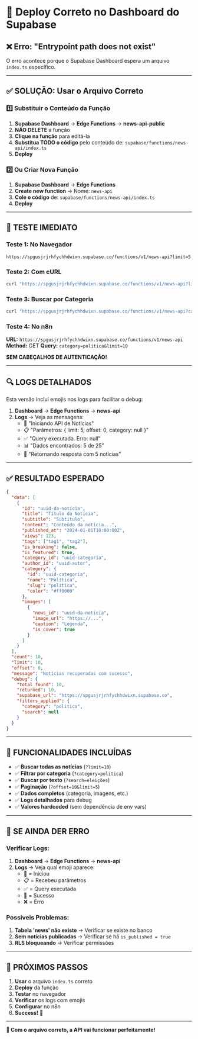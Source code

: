 # 🚀 Deploy Correto no Dashboard do Supabase

## ❌ Erro: "Entrypoint path does not exist"

O erro acontece porque o Supabase Dashboard espera um arquivo `index.ts` específico.

---

## ✅ SOLUÇÃO: Usar o Arquivo Correto

### 1️⃣ Substituir o Conteúdo da Função

1. **Supabase Dashboard** → **Edge Functions** → **news-api-public**
2. **NÃO DELETE** a função
3. **Clique na função** para editá-la
4. **Substitua TODO o código** pelo conteúdo de: `supabase/functions/news-api/index.ts`
5. **Deploy**

### 2️⃣ Ou Criar Nova Função

1. **Supabase Dashboard** → **Edge Functions**
2. **Create new function** → Nome: `news-api`
3. **Cole o código** de: `supabase/functions/news-api/index.ts`
4. **Deploy**

---

## 🧪 TESTE IMEDIATO

### Teste 1: No Navegador
```
https://spgusjrjrhfychhdwixn.supabase.co/functions/v1/news-api?limit=5
```

### Teste 2: Com cURL
```bash
curl "https://spgusjrjrhfychhdwixn.supabase.co/functions/v1/news-api?limit=5"
```

### Teste 3: Buscar por Categoria
```bash
curl "https://spgusjrjrhfychhdwixn.supabase.co/functions/v1/news-api?category=politica&limit=10"
```

### Teste 4: No n8n
**URL:** `https://spgusjrjrhfychhdwixn.supabase.co/functions/v1/news-api`
**Method:** GET
**Query:** `category=politica&limit=10`

**SEM CABEÇALHOS DE AUTENTICAÇÃO!**

---

## 🔍 LOGS DETALHADOS

Esta versão inclui emojis nos logs para facilitar o debug:

1. **Dashboard** → **Edge Functions** → **news-api**
2. **Logs** → Veja as mensagens:
   - 🚀 "Iniciando API de Notícias"
   - 📋 "Parâmetros: { limit: 5, offset: 0, category: null }"
   - ✅ "Query executada. Erro: null"
   - 📊 "Dados encontrados: 5 de 25"
   - 🎉 "Retornando resposta com 5 notícias"

---

## ✅ RESULTADO ESPERADO

```json
{
  "data": [
    {
      "id": "uuid-da-noticia",
      "title": "Título da Notícia",
      "subtitle": "Subtítulo",
      "content": "Conteúdo da notícia...",
      "published_at": "2024-01-01T10:00:00Z",
      "views": 123,
      "tags": ["tag1", "tag2"],
      "is_breaking": false,
      "is_featured": true,
      "category_id": "uuid-categoria",
      "author_id": "uuid-autor",
      "category": {
        "id": "uuid-categoria",
        "name": "Política",
        "slug": "politica",
        "color": "#ff0000"
      },
      "images": [
        {
          "news_id": "uuid-da-noticia",
          "image_url": "https://...",
          "caption": "Legenda",
          "is_cover": true
        }
      ]
    }
  ],
  "count": 10,
  "limit": 10,
  "offset": 0,
  "message": "Notícias recuperadas com sucesso",
  "debug": {
    "total_found": 10,
    "returned": 10,
    "supabase_url": "https://spgusjrjrhfychhdwixn.supabase.co",
    "filters_applied": {
      "category": "politica",
      "search": null
    }
  }
}
```

---

## 🎯 FUNCIONALIDADES INCLUÍDAS

- ✅ **Buscar todas as notícias** (`?limit=10`)
- ✅ **Filtrar por categoria** (`?category=politica`)
- ✅ **Buscar por texto** (`?search=eleições`)
- ✅ **Paginação** (`?offset=10&limit=5`)
- ✅ **Dados completos** (categoria, imagens, etc.)
- ✅ **Logs detalhados** para debug
- ✅ **Valores hardcoded** (sem dependência de env vars)

---

## 🔧 SE AINDA DER ERRO

### Verificar Logs:
1. **Dashboard** → **Edge Functions** → **news-api**
2. **Logs** → Veja qual emoji aparece:
   - 🚀 = Iniciou
   - 📋 = Recebeu parâmetros
   - ✅ = Query executada
   - 🎉 = Sucesso
   - ❌ = Erro

### Possíveis Problemas:
1. **Tabela 'news' não existe** → Verificar se existe no banco
2. **Sem notícias publicadas** → Verificar se há `is_published = true`
3. **RLS bloqueando** → Verificar permissões

---

## 🚀 PRÓXIMOS PASSOS

1. **Usar** o arquivo `index.ts` correto
2. **Deploy** da função
3. **Testar** no navegador
4. **Verificar** os logs com emojis
5. **Configurar** no n8n
6. **Success!** 🎉

---

**🔧 Com o arquivo correto, a API vai funcionar perfeitamente!**
